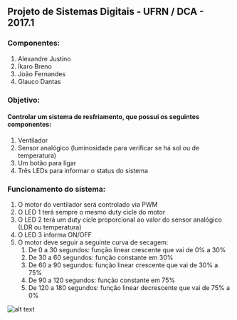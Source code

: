## Projeto de Sistemas Digitais - UFRN / DCA - 2017.1

### Componentes:
 1. Alexandre Justino
 2. Íkaro Breno
 3. João Fernandes
 4. Glauco Dantas
 
### Objetivo:
#### Controlar um sistema de resfriamento, que possui os seguintes componentes:
 1. Ventilador
 2. Sensor analógico (luminosidade para verificar se há sol ou de temperatura)
 3. Um botão para ligar
 4. Três LEDs para informar o status do sistema
 
### Funcionamento do sistema:
 1. O motor do ventilador será controlado via PWM
 2. O LED 1 terá sempre o mesmo duty cicle do motor
 3. O LED 2 terá um duty cicle proporcional ao valor do sensor analógico (LDR ou temperatura)
 4. O LED 3 informa ON/OFF
 5. O motor deve seguir a seguinte curva de secagem:
    1. De 0 a 30 segundos: função linear crescente que vai de 0% a 30%
    2. De 30 a 60 segundos: função constante em 30%
    3. De 60 a 90 segundos: função linear crescente que vai de 30% a 75%
    4. De 90 a 120 segundos: função constante em 75%
    5. De 120 a 180 segundos: função linear decrescente que vai de 75% a 0%

![alt text](https://image.ibb.co/cq8ETv/Capturar.png "Curva")

